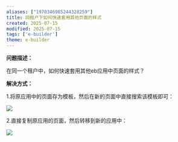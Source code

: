 ```yaml
---
aliases: ["1970346985244328259"]
title: 同租户下如何快速套用其他页面的样式
created: 2025-07-15
modified: 2025-07-15
tags: ['e-builder']
theme: e-builder
---
```


**问题描述：**

在同一个租户中，如何快速套用其他eb应用中页面的样式？

**解决方式：**

1.将原应用中的页面存为模板，然后在新的页面中直接搜索该模板即可：

![](4ac097798ed7b2a360ec70b899cc2139.jpg)

2.直接复制原应用的页面，然后转移到新的应用中：

![](80f63aff8898f85af77044ee21482b43.jpg)